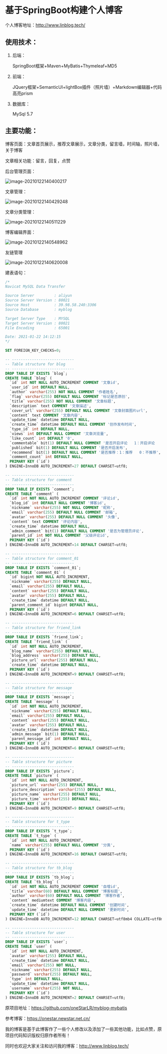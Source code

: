 # 基于SpringBoot构建个人博客

个人博客地址：http://www.linblog.tech/



## 使用技术：

1. 后端：

   SpringBoot框架+Maven+MyBatis+Thymeleaf+MD5

   

2. 前端：

   JQuery框架+SemanticUI+lightBox插件（照片墙）+Markdown编辑器+代码高亮prism

   

3. 数据库：

   MySql 5.7

## 主要功能：

博客页面：文章首页展示，推荐文章展示，文章分类，留言墙，时间轴，照片墙，关于博客

文章相关功能：留言，回复，点赞



后台管理页面：

![image-20210122140400217](C:\Users\吕东霖\AppData\Roaming\Typora\typora-user-images\image-20210122140400217.png)



文章管理：

![image-20210122140429248](C:\Users\吕东霖\AppData\Roaming\Typora\typora-user-images\image-20210122140429248.png)



文章分类管理：

![image-20210122140511229](C:\Users\吕东霖\AppData\Roaming\Typora\typora-user-images\image-20210122140511229.png)



博客编辑界面：

![image-20210122140548962](C:\Users\吕东霖\AppData\Roaming\Typora\typora-user-images\image-20210122140548962.png)



友链管理

![image-20210122140620008](C:\Users\吕东霖\AppData\Roaming\Typora\typora-user-images\image-20210122140620008.png)



建表语句：

```sql
/*
Navicat MySQL Data Transfer

Source Server         : aliyun
Source Server Version : 80021
Source Host           : 39.98.58.240:3306
Source Database       : myblog

Target Server Type    : MYSQL
Target Server Version : 80021
File Encoding         : 65001

Date: 2021-01-22 14:12:15
*/

SET FOREIGN_KEY_CHECKS=0;

-- ----------------------------
-- Table structure for blog
-- ----------------------------
DROP TABLE IF EXISTS `blog`;
CREATE TABLE `blog` (
  `id` int NOT NULL AUTO_INCREMENT COMMENT '文章id',
  `user_id` int DEFAULT NULL,
  `author` varchar(255) NOT NULL COMMENT '作者姓名',
  `flag` varchar(255) DEFAULT NULL COMMENT '标记是否原创',
  `title` varchar(255) NOT NULL COMMENT '文章标题',
  `description` text COMMENT '文章描述',
  `cover_url` varchar(255) DEFAULT NULL COMMENT '文章封面图片url',
  `content` text COMMENT '文章内容',
  `update_time` datetime DEFAULT NULL,
  `create_time` datetime DEFAULT NULL COMMENT '创作发布时间',
  `type_id` int DEFAULT NULL,
  `views` int DEFAULT NULL COMMENT '文章浏览量',
  `like_count` int DEFAULT '0',
  `commentable` bit(1) DEFAULT NULL COMMENT '是否开启评论   1：开启评论    0：关闭评论',
  `published` bit(1) DEFAULT NULL COMMENT '是否开启发布',
  `recommend` bit(1) DEFAULT NULL COMMENT '是否推荐：1：推荐   0：不推荐',
  `comment_count` int DEFAULT NULL,
  PRIMARY KEY (`id`)
) ENGINE=InnoDB AUTO_INCREMENT=27 DEFAULT CHARSET=utf8;

-- ----------------------------
-- Table structure for comment
-- ----------------------------
DROP TABLE IF EXISTS `comment`;
CREATE TABLE `comment` (
  `id` int NOT NULL AUTO_INCREMENT COMMENT '评论id',
  `blog_id` int DEFAULT NULL COMMENT '博客id',
  `nickname` varchar(255) NOT NULL COMMENT '昵称',
  `email` varchar(255) DEFAULT NULL COMMENT '邮箱',
  `avatar` varchar(255) DEFAULT NULL COMMENT '头像',
  `content` text COMMENT '评论内容',
  `create_time` datetime DEFAULT NULL,
  `admin_comment` bit(1) DEFAULT NULL COMMENT '是否为管理员评论',
  `parent_id` int NOT NULL COMMENT '父级评论id',
  PRIMARY KEY (`id`)
) ENGINE=InnoDB AUTO_INCREMENT=14 DEFAULT CHARSET=utf8;

-- ----------------------------
-- Table structure for comment_01
-- ----------------------------
DROP TABLE IF EXISTS `comment_01`;
CREATE TABLE `comment_01` (
  `id` bigint NOT NULL AUTO_INCREMENT,
  `nickname` varchar(255) DEFAULT NULL,
  `email` varchar(255) DEFAULT NULL,
  `content` varchar(255) DEFAULT NULL,
  `avatar` varchar(255) DEFAULT NULL,
  `create_time` datetime DEFAULT NULL,
  `parent_comment_id` bigint DEFAULT NULL,
  PRIMARY KEY (`id`)
) ENGINE=InnoDB AUTO_INCREMENT=6 DEFAULT CHARSET=utf8;

-- ----------------------------
-- Table structure for friend_link
-- ----------------------------
DROP TABLE IF EXISTS `friend_link`;
CREATE TABLE `friend_link` (
  `id` int NOT NULL AUTO_INCREMENT,
  `blog_name` varchar(255) DEFAULT NULL,
  `blog_address` varchar(255) DEFAULT NULL,
  `picture_url` varchar(255) DEFAULT NULL,
  `create_time` datetime DEFAULT NULL,
  PRIMARY KEY (`id`)
) ENGINE=InnoDB AUTO_INCREMENT=9 DEFAULT CHARSET=utf8;

-- ----------------------------
-- Table structure for message
-- ----------------------------
DROP TABLE IF EXISTS `message`;
CREATE TABLE `message` (
  `id` int NOT NULL AUTO_INCREMENT,
  `nickname` varchar(255) DEFAULT NULL,
  `email` varchar(255) DEFAULT NULL,
  `content` varchar(255) DEFAULT NULL,
  `avatar` varchar(255) DEFAULT NULL,
  `create_time` datetime DEFAULT NULL,
  `admin_message` bit(1) DEFAULT NULL,
  `parent_message_id` int DEFAULT NULL,
  PRIMARY KEY (`id`)
) ENGINE=InnoDB AUTO_INCREMENT=6 DEFAULT CHARSET=utf8;

-- ----------------------------
-- Table structure for picture
-- ----------------------------
DROP TABLE IF EXISTS `picture`;
CREATE TABLE `picture` (
  `id` int NOT NULL AUTO_INCREMENT,
  `picture_url` varchar(255) DEFAULT NULL,
  `picture_description` varchar(255) DEFAULT NULL,
  `picture_name` varchar(255) DEFAULT NULL,
  `picture_time` varchar(255) DEFAULT NULL,
  PRIMARY KEY (`id`)
) ENGINE=InnoDB AUTO_INCREMENT=9 DEFAULT CHARSET=utf8;

-- ----------------------------
-- Table structure for t_type
-- ----------------------------
DROP TABLE IF EXISTS `t_type`;
CREATE TABLE `t_type` (
  `id` int NOT NULL AUTO_INCREMENT,
  `name` varchar(255) DEFAULT NULL COMMENT '分类',
  PRIMARY KEY (`id`)
) ENGINE=InnoDB AUTO_INCREMENT=16 DEFAULT CHARSET=utf8;

-- ----------------------------
-- Table structure for tb_blog
-- ----------------------------
DROP TABLE IF EXISTS `tb_blog`;
CREATE TABLE `tb_blog` (
  `id` int NOT NULL AUTO_INCREMENT COMMENT '自增id',
  `title` varchar(60) DEFAULT NULL COMMENT '博客标题',
  `author` varchar(60) DEFAULT NULL COMMENT '博客作者',
  `content` mediumtext COMMENT '博客内容',
  `create_time` datetime DEFAULT NULL COMMENT '创建时间',
  `update_time` datetime DEFAULT NULL COMMENT '更新时间',
  PRIMARY KEY (`id`)
) ENGINE=InnoDB AUTO_INCREMENT=12 DEFAULT CHARSET=utf8mb4 COLLATE=utf8mb4_0900_ai_ci;

-- ----------------------------
-- Table structure for user
-- ----------------------------
DROP TABLE IF EXISTS `user`;
CREATE TABLE `user` (
  `id` int NOT NULL AUTO_INCREMENT,
  `avatar` varchar(255) DEFAULT NULL,
  `create_time` datetime DEFAULT NULL,
  `email` varchar(255) NOT NULL,
  `nickname` varchar(255) DEFAULT NULL,
  `password` varchar(255) DEFAULT NULL,
  `type` int DEFAULT NULL,
  `update_time` datetime DEFAULT NULL,
  `username` varchar(255) NOT NULL,
  PRIMARY KEY (`id`)
) ENGINE=InnoDB AUTO_INCREMENT=2 DEFAULT CHARSET=utf8;

```



原项目地址：https://github.com/oneStarLR/myblog-mybatis

参考博客：https://onestar.newstar.net.cn/

我的博客是基于此博客作了一些个人修改以及添加了一些其他功能，比如点赞，原项目代码知识版权归原作者所有！



同时也欢迎大家关注和访问我的博客：http://www.linblog.tech/



